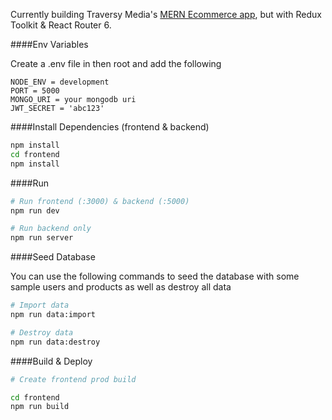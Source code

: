 Currently building Traversy Media's [MERN Ecommerce app](https://github.com/bradtraversy/proshop_mern), but with Redux Toolkit & React Router 6.

####Env Variables

Create a .env file in then root and add the following

```
NODE_ENV = development
PORT = 5000
MONGO_URI = your mongodb uri
JWT_SECRET = 'abc123'
```

####Install Dependencies (frontend & backend)

```bash
npm install
cd frontend
npm install
```
####Run

```bash
# Run frontend (:3000) & backend (:5000)
npm run dev

# Run backend only
npm run server
```
####Seed Database

You can use the following commands to seed the database with some sample users and products as well as destroy all data

```bash
# Import data
npm run data:import

# Destroy data
npm run data:destroy
```

####Build & Deploy

```bash
# Create frontend prod build

cd frontend
npm run build
```